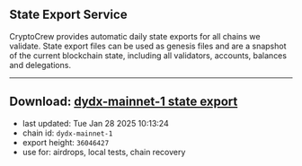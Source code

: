 ## State Export Service
CryptoCrew provides automatic daily state exports for all chains we validate. State export files can be used as genesis files and are a snapshot of the current blockchain state, including all validators, accounts, balances and delegations.

---
**Download: [dydx-mainnet-1 state export](https://dl-tyo.ccvalidators.com/SERVICE/dydx/dydx-mainnet-1_export_36046427.json)**
---

- last updated: Tue Jan 28 2025 10:13:24
- chain id: `dydx-mainnet-1`
- export height: `36046427`
- use for: airdrops, local tests, chain recovery
